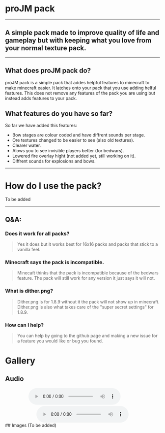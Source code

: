 # proJM pack
---
## A simple pack made to improve quality of life and gameplay but with keeping what you love from your normal texture pack.
---
## What does proJM pack do?
proJM pack is a simple pack that addes helpful features to minecraft to make minecraft easier. It latches onto your pack that you use adding helful features. This does not remove any features of the pack you are using but instead adds features to your pack.

## What features do you have so far?
So far we have added this features:
- Bow stages are colour coded and have diffrent sounds per stage.
- Ore textures changed to be easier to see (also old textures).
- Clearer water.
- Alows you to see invisible players better (for bedwars).
- Lowered fire overlay hight (not added yet, still working on it).
- Diffrent sounds for explosions and bows.

---
# How do I use the pack?
To be added

---
## Q&A:
### Does it work for all packs?
> Yes it does but it works best for 16x16 packs and packs that stick to a vanilla feel.

### Minecraft says the pack is incompatible.
> Minecaft thinks that the pack is incompatible because of the bedwars feature. The pack will still work for any version it just says it will not.

### What is dither.png?
> Dither.png is for 1.8.9 without it the pack will not show up in minecraft. Dither.png is also what takes care of the "super secret settings" for 1.8.9.

### How can I help?
> You can help by going to the github page and making a new issue for a feature you would like or bug you found.

# Gallery
## Audio
<center> <audio src="https://github.com/proJM-Coding/proJM-pack/raw/main/.files/bow.ogg" controls autoplay loop></audio>ㅤㅤㅤㅤ<audio src="https://github.com/proJM-Coding/proJM-pack/raw/main/.files/explode1.ogg" controls autoplay loop></audio> </center>
## Images (To be added)
